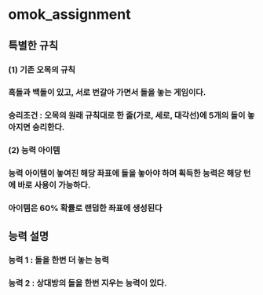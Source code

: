 # omok_assignment
## 특별한 규칙
### (1) 기존 오목의 규칙
### 흑돌과 백돌이 있고, 서로 번갈아 가면서 돌을 놓는 게임이다.
### 승리조건 : 오목의 원래 규칙대로 한 줄(가로, 세로, 대각선)에 5개의 돌이 놓아지면 승리한다.

### (2) 능력 아이템
### 능력 아이템이 놓여진 해당 좌표에 돌을 놓아야 하며 획득한 능력은 해당 턴에 바로 사용이 가능하다. 
### 아이템은 60% 확률로 랜덤한 좌표에 생성된다

## 능력 설명
### 능력 1 : 돌을 한번 더 놓는 능력
### 능력 2 : 상대방의 돌을 한번 지우는 능력이 있다.

